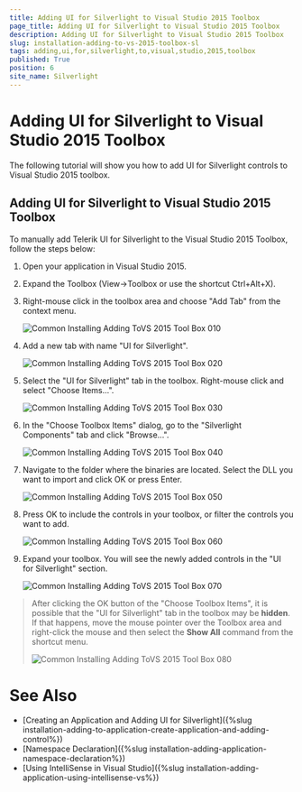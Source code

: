 ```yaml
---
title: Adding UI for Silverlight to Visual Studio 2015 Toolbox
page_title: Adding UI for Silverlight to Visual Studio 2015 Toolbox
description: Adding UI for Silverlight to Visual Studio 2015 Toolbox
slug: installation-adding-to-vs-2015-toolbox-sl
tags: adding,ui,for,silverlight,to,visual,studio,2015,toolbox
published: True
position: 6
site_name: Silverlight
---
```


# Adding UI for Silverlight to Visual Studio 2015 Toolbox

The following tutorial will show you how to add UI for Silverlight controls to Visual Studio 2015 toolbox.

## Adding UI for Silverlight to Visual Studio 2015 Toolbox

To manually add Telerik UI for Silverlight to the Visual Studio 2015 Toolbox, follow the steps below:

1. Open your application in Visual Studio 2015.

1. Expand the Toolbox (View->Toolbox or use the shortcut Ctrl+Alt+X). 

1. Right-mouse click in the toolbox area and choose "Add Tab" from the context menu.

	![Common Installing Adding ToVS 2015 Tool Box 010](images/Common_InstallingAddingToVS2015ToolBox_Silverlight_01.png)  

1. Add a new tab with name "UI for Silverlight".

	![Common Installing Adding ToVS 2015 Tool Box 020](images/Common_InstallingAddingToVS2015ToolBox_Silverlight_02.PNG)

1. Select the "UI for Silverlight" tab in the toolbox. Right-mouse click and select "Choose Items...".

	![Common Installing Adding ToVS 2015 Tool Box 030](images/Common_InstallingAddingToVS2015ToolBox_Silverlight_03.PNG)

1. In the "Choose Toolbox Items" dialog, go to the "Silverlight Components" tab and click "Browse...".

	![Common Installing Adding ToVS 2015 Tool Box 040](images/Common_InstallingAddingToVS2015ToolBox_Silverlight_04.png)

1. Navigate to the folder where the binaries are located. Select the DLL you want to import and click OK or press Enter.

	![Common Installing Adding ToVS 2015 Tool Box 050](images/Common_InstallingAddingToVS2015ToolBox_Silverlight_05.png)

1. Press OK to include the controls in your toolbox, or filter the controls you want to add.

	![Common Installing Adding ToVS 2015 Tool Box 060](images/Common_InstallingAddingToVS2015ToolBox_Silverlight_06.PNG)

1. Expand your toolbox. You will see the newly added controls in the "UI for Silverlight" section.

	![Common Installing Adding ToVS 2015 Tool Box 070](images/Common_InstallingAddingToVS2015ToolBox_Silverlight_07.png)


>After clicking the OK button of the "Choose Toolbox Items", it is possible that the "UI for Silverlight" tab in the toolbox may be __hidden__. If that happens, move the mouse pointer over the Toolbox area and right-click the mouse and then select the __Show All__ command from the shortcut menu.
>
>![Common Installing Adding ToVS 2015 Tool Box 080](images/Common_InstallingAddingToVS2015ToolBox_Silverlight_08.png)

# See Also
 * [Creating an Application and Adding UI for Silverlight]({%slug installation-adding-to-application-create-application-and-adding-control%})
 * [Namespace Declaration]({%slug installation-adding-application-namespace-declaration%})
 * [Using IntelliSense in Visual Studio]({%slug installation-adding-application-using-intellisense-vs%})
